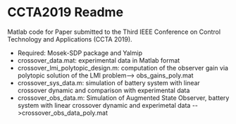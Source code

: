 # CCTA2019 Readme

Matlab code for Paper submitted to 
the Third IEEE Conference on Control Technology and Applications (CCTA 2019).

* Required: Mosek-SDP package and Yalmip
* crossover_data.mat: experimental data in Matlab format
* crossover_lmi_polytopic_design.m: computation of the observer gain via polytopic solution of the LMI problem--> obs_gains_poly.mat
* crossover_sys_data.m: simulation of battery system with linear crossover dynamic and comparison with experimental data
* crossover_obs_data.m: Simulation of Augmented State Observer, battery system with linear crossover dynamic and experimetal data -->crossover_obs_data_poly.mat
